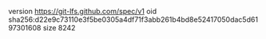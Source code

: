version https://git-lfs.github.com/spec/v1
oid sha256:d22e9c73110e3f5be0305a4df71f3abb261b4bd8e52417050dac5d6197301608
size 8242
